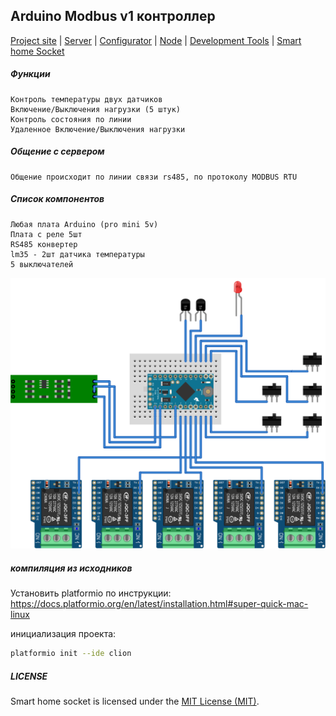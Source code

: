 Arduino Modbus v1 контроллер
---------------------------------------

[Project site](https://e154.github.io/smart-home/) |
[Server](https://github.com/e154/smart-home/) |
[Configurator](https://github.com/e154/smart-home-configurator/) |
[Node](https://github.com/e154/smart-home-node/) |
[Development Tools](https://github.com/e154/smart-home-tools/) |
[Smart home Socket](https://github.com/e154/smart-home-socket/)

##### Функции
    Контроль температуры двух датчиков
    Включение/Выключения нагрузки (5 штук)
    Контроль состояния по линии
    Удаленное Включение/Выключения нагрузки

##### Общение с сервером
    Общение происходит по линии связи rs485, по протоколу MODBUS RTU
    
##### Список компонентов
    Любая плата Arduino (pro mini 5v)
    Плата с реле 5шт
    RS485 конвертер
    lm35 - 2шт датчика температуры
    5 выключателей 
   
<img src="assets/modbus-ctrl-v1.svg" alt="smart home modbus ctrl v1" width="630">
        
##### компиляция из исходников

Установить platformio по инструкции:
https://docs.platformio.org/en/latest/installation.html#super-quick-mac-linux

инициализация проекта:

```bash
platformio init --ide clion
```

##### LICENSE

Smart home socket is licensed under the [MIT License (MIT)](https://github.com/e154/smart-home-modbus-ctrl-v1/blob/master/LICENSE).